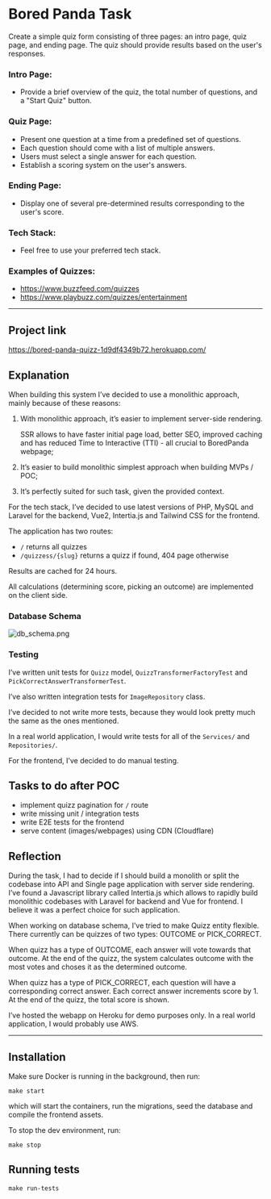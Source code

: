 # Bored Panda Task
Create a simple quiz form consisting of three pages: an intro page, quiz page, and ending page.
The quiz should provide results based on the user's responses.

### Intro Page:

- Provide a brief overview of the quiz, the total number of questions, and a "Start Quiz" button.

### Quiz Page:

- Present one question at a time from a predefined set of questions.
- Each question should come with a list of multiple answers.
- Users must select a single answer for each question.
- Establish a scoring system on the user's answers.

### Ending Page:

- Display one of several pre-determined results corresponding to the user's score.

### Tech Stack:

- Feel free to use your preferred tech stack.

### Examples of Quizzes:

- https://www.buzzfeed.com/quizzes
- https://www.playbuzz.com/quizzes/entertainment

---

## Project link

https://bored-panda-quizz-1d9df4349b72.herokuapp.com/

## Explanation

When building this system I’ve decided to use a monolithic approach, mainly because of these reasons:

1. With monolithic approach, it’s easier to implement server-side rendering.

   SSR allows to have faster initial page load, better SEO, improved caching and has reduced Time to Interactive (TTI) - all crucial to BoredPanda webpage;

2. It’s easier to build monolithic simplest approach when building MVPs / POC;
3. It’s perfectly suited for such task, given the provided context.

For the tech stack, I’ve decided to use latest versions of PHP, MySQL and Laravel for the backend, Vue2, Intertia.js and Tailwind CSS for the frontend.

The application has two routes:

- `/` returns all quizzes
- `/quizzess/{slug}` returns a quizz if found, 404 page otherwise

Results are cached for 24 hours.

All calculations (determining score, picking an outcome) are implemented on the client side.

### Database Schema

![db_schema.png](https://prod-files-secure.s3.us-west-2.amazonaws.com/b069fb43-80d7-4032-9e00-ca429769e4fd/f3725e98-a89c-4034-b2cd-a26bd09ea6f8/db_schema.png)

### Testing

I’ve written unit tests for `Quizz` model, `QuizzTransformerFactoryTest` and `PickCorrectAnswerTransformerTest`.

I’ve also written integration tests for `ImageRepository` class.

I’ve decided to not write more tests, because they would look pretty much the same as the ones mentioned.

In a real world application, I would write tests for all of the `Services/` and `Repositories/`.

For the frontend, I’ve decided to do manual testing.

## Tasks to do after POC

- implement quizz pagination for `/` route
- write missing unit / integration tests
- write E2E tests for the frontend
- serve content (images/webpages) using CDN (Cloudflare)

## Reflection

During the task, I had to decide if I should build a monolith or split the codebase into API and Single page application with server side rendering. I’ve found a Javascript library called Intertia.js which allows to rapidly build monolithic codebases with Laravel for backend and Vue for frontend. I believe it was a perfect choice for such application.

When working on database schema, I’ve tried to make Quizz entity flexible. There currently can be quizzes of two types: OUTCOME or PICK_CORRECT.

When quizz has a type of OUTCOME, each answer will vote towards that outcome. At the end of the quizz, the system calculates outcome with the most votes and choses it as the determined outcome.

When quizz has a type of PICK_CORRECT, each question will have a corresponding correct answer. Each correct answer increments score by 1. At the end of the quizz, the total score is shown.

I’ve hosted the webapp on Heroku for demo purposes only. In a real world application, I would probably use AWS.

---

## Installation
Make sure Docker is running in the background, then run:
```shell
make start
```
which will start the containers, run the migrations, seed the database and compile the frontend assets.

To stop the dev environment, run:
```shell
make stop
```


## Running tests
```shell
make run-tests
```
